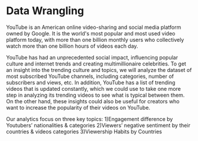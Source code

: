 # Data Wrangling

YouTube is an American online video-sharing and social media platform owned by Google. It is the world's most popular and most used video platform today, with more than one billion monthly users who collectively watch more than one billion hours of videos each day. 

YouTube has had an unprecedented social impact, influencing popular culture and internet trends and creating multimillionaire celebrities. To get an insight into the trending culture and topics, we will analyze the dataset of most subscribed YouTube channels, including categories, number of subscribers and views, etc. In addition, YouTube has a list of trending videos that is updated constantly, which we could use to take one more step in analyzing its trending videos to see what is typical between them. On the other hand, these insights could also be useful for creators who want to increase the popularity of their videos on YouTube.

Our analytics focus on three key topics: 
1)Engagement difference by Youtubers’ nationalities & categories
2)Viewers’ negative sentiment by their countries & videos categories
3)Viewership Habits by Countries

